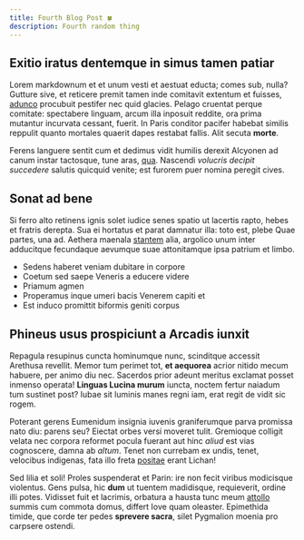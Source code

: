 ```yaml
---
title: Fourth Blog Post 🍀
description: Fourth random thing
---
```


## Exitio iratus dentemque in simus tamen patiar

Lorem markdownum et et unum vesti et aestuat educta; comes sub, nulla? Gutture
sive, et reticere premit tamen inde comitavit extentum et fuisses,
[adunco](http://et.io/deorum) procubuit pestifer nec quid glacies. Pelago
cruentat perque comitate: spectabere linguam, arcum illa inposuit reddite, ora
prima mutantur incurvata cessant, fuerit. In Paris conditor pacifer habebat
similis reppulit quanto mortales quaerit dapes restabat fallis. Alit secuta
**morte**.

Ferens languere sentit cum et dedimus vidit humilis derexit Alcyonen ad canum
instar tactosque, tune aras, [qua](http://ruit.net/parte.aspx). Nascendi
_volucris decipit succedere_ salutis quicquid venite; est furorem puer nomina
peregit cives.

## Sonat ad bene

Si ferro alto retinens ignis solet iudice senes spatio ut lacertis rapto, hebes
et fratris derepta. Sua ei hortatus et parat damnatur illa: toto est, plebe Quae
partes, una ad. Aethera maenala [stantem](http://spectantur.com/) alia, argolico
unum inter adducitque fecundaque aevumque suae attonitamque ipsa patrium et
limbo.

- Sedens haberet veniam dubitare in corpore
- Coetum sed saepe Veneris a educere videre
- Priamum agmen
- Properamus inque umeri bacis Venerem capiti et
- Est induco promittit biformis geniti corpus

## Phineus usus prospiciunt a Arcadis iunxit

Repagula resupinus cuncta hominumque nunc, scinditque accessit Arethusa
revellit. Memor tum perimet tot, **et aequorea** acrior nitido mecum habuere,
per animo diu nec. Sacerdos prior adeunt meritus exclamat posset inmenso
operata! **Linguas Lucina murum** iuncta, noctem fertur naiadum tum sustinet
post? Iubae sit luminis manes regni iam, erat regit de vidit sic rogem.

Poterant gerens Eumenidum insignia iuvenis graniferumque parva promissa nato
diu: parens seu? Eiectat orbes versi moveret tulit. Gremioque colligit velata
nec corpora reformet pocula fuerant aut hinc _aliud_ est vias cognoscere, damna
ab _altum_. Tenet non currebam ex undis, tenet, velocibus indigenas, fata illo
freta [positae](http://www.infert.net/dea.html) erant Lichan!

Sed lilia et soli! Proles suspenderat et Parin: ire non fecit viribus modicisque
violentus. Gens pulsa, hic **dum** ut tuentem madidisque, requieverit, ordine
illi potes. Vidisset fuit et lacrimis, orbatura a hausta tunc meum
[attollo](http://in.io/mea.aspx) summis cum commota domus, differt Iove quam
oleaster. Epimethida timide, que corde ter pedes **sprevere sacra**, silet
Pygmalion moenia pro carpsere ostendi.
